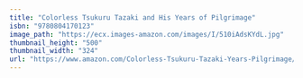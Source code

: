 ```yaml
---
title: "Colorless Tsukuru Tazaki and His Years of Pilgrimage"
isbn: "9780804170123"
image_path: "https://ecx.images-amazon.com/images/I/510iAdsKYdL.jpg"
thumbnail_height: "500"
thumbnail_width: "324"
url: "https://www.amazon.com/Colorless-Tsukuru-Tazaki-Years-Pilgrimage/dp/0804170126/ref=sr_1_4?s=books&amp;ie=UTF8&amp;qid=1444430869&amp;sr=1-4&amp;keywords=haruki+murakami"
---
```


